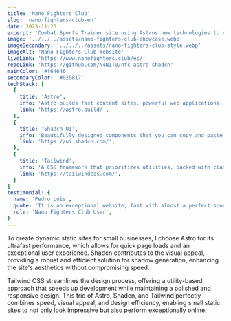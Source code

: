 ```yaml
---
title: 'Nano Fighters Club'
slug: 'nano-fighters-club-en'
date: 2023-11-20
excerpt: 'Combat Sports Trainer site using Astros new technologies to create maximum performance combined with:'
image: '../../../assets/nano-fighters-club-showcase.webp'
imageSecondary: '../../../assets/nano-fighters-club-style.webp'
imageAlt: 'Nano Fighters Club Website'
liveLink: 'https://www.nanofighters.club/es/'
repoLink: 'https://github.com/N4N1T0/nfc-astro-shadcn'
mainColor: '#f64646'
secondaryColor: '#020817'
techStack: [
  {
    title: 'Astro',
    info: 'Astro builds fast content sites, powerful web applications, dynamic server APIs, and everything in between.',
    link: 'https://astro.build/',
  },
  {
    title: 'Shadcn UI',
    info: 'Beautifully designed components that you can copy and paste into your applications. Accessible. Customizable. Open source.',
    link: 'https://ui.shadcn.com/',
  },
  {
    title: 'Tailwind',
    info: 'A CSS framework that prioritizes utilities, packed with classes like flex, pt-4, text-center, and rotate-90 that can be composed to build any design directly in your markup.',
    link: 'https://tailwindcss.com/',
  }
]
testimonial: {
  name: 'Pedro Luis',
  quote: 'It is an exceptional website, fast with almost a perfect score on the CORE WEB VITALS',
  role: 'Nano Fighters Club User',
}
---
```


To create dynamic static sites for small businesses, I choose Astro for its ultrafast performance, which allows for quick page loads and an exceptional user experience. Shadcn contributes to the visual appeal, providing a robust and efficient solution for shadow generation, enhancing the site's aesthetics without compromising speed.

Tailwind CSS streamlines the design process, offering a utility-based approach that speeds up development while maintaining a polished and responsive design. This trio of Astro, Shadcn, and Tailwind perfectly combines speed, visual appeal, and design efficiency, enabling small static sites to not only look impressive but also perform exceptionally online.